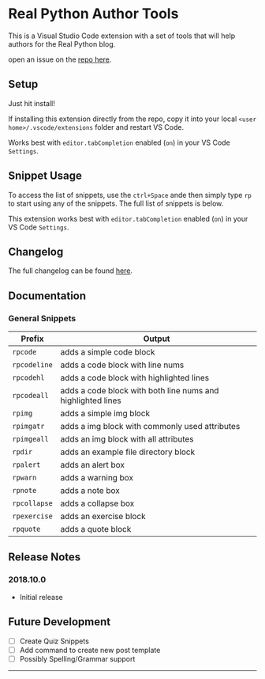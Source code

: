 # Real Python Author Tools

This is a Visual Studio Code extension with a set of tools that will help authors for the Real Python blog.  

open an issue on the [repo here](https://github.com/realpython/author-tools).

## Setup

Just hit install!

If installing this extension directly from the repo, copy it into your local `<user home>/.vscode/extensions` folder and restart VS Code.

Works best with `editor.tabCompletion` enabled (`on`) in your VS Code `Settings`.

## Snippet Usage

To access the list of snippets, use the `ctrl+Space` ande then simply type `rp` to start using any of the snippets. The full list of snippets is below.

This extension works best with `editor.tabCompletion` enabled (`on`) in your VS Code `Settings`.

## Changelog

The full changelog can be found [here](CHANGELOG.md).

## Documentation

### General Snippets

| Prefix       | Output                                                      |
| ------------ | ----------------------------------------------------------- |
| `rpcode`     | adds a simple code block                                    |
| `rpcodeline` | adds a code block with line nums                            |
| `rpcodehl`   | adds a code block with highlighted lines                    |
| `rpcodeall`  | adds a code block with both line nums and highlighted lines |
| `rpimg`      | adds a simple img block                                     |
| `rpimgatr`   | adds a img block with commonly used attributes              |
| `rpimgeall`  | adds an img block with all attributes                       |
| `rpdir`      | adds an example file directory block                        |
| `rpalert`    | adds an alert box                                           |
| `rpwarn`     | adds a warning box                                          |
| `rpnote`     | adds a note box                                             |
| `rpcollapse` | adds a collapse box                                         |
| `rpexercise` | adds an exercise block                                      |
| `rpquote`    | adds a quote block                                          |

## Release Notes

### 2018.10.0

- Initial release

## Future Development

- [ ] Create Quiz Snippets
- [ ] Add command to create new post template
- [ ] Possibly Spelling/Grammar support

---
